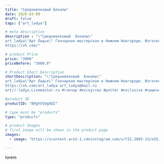 ```yaml
---
title: "Средневековый Бокалы"
date: 2020-03-09
draft: false
tags: ["art_ladya"]

# meta description
description : "\"Средневековый  Бокалы\" 
art_ladya\"Арт Ладья\" Гончарная мастерская в Нижнем Новгороде. Изготовление керамики и мастер//-классы по обучению. 
https://vk.com/"

# product Price
price: "3000"
priceBefore: "3600.0"

# Product Short Description
shortDescription: "\"Средневековый  Бокалы\" 
art_ladya\"Арт Ладья\" Гончарная мастерская в Нижнем Новгороде. Изготовление керамики и мастер//-классы по обучению. 
https://vk.com/art_ladya art_ladya@mail.ru 
art//-ladya.Livemaster.ru #гончар #исскуство #potter #exclusive #чашечки #керамикаручнаяработа #керамиканазаказ #handmade #керамика #гончарнаяпосуда #эксклюзивнаякерамика #painter #бокалы #decor #ceramicar #nntoday #claygoods #restaurant #earthenware #ceramic #design #cup #европейскаяпосуда #ceramicart #реконструкциясредневековья #средневековаяпосуда #бокал #авторскаякерамика #europeancup"

#product ID
productID: "B9ghVSOgOQI"

# type must be "products"
type: "products"

# product Images
# first image will be shown in the product page
images:
  - image: "https://scontent-arn2-1.cdninstagram.com/v/t51.2885-15/e35/88920540_483457359203195_6843128977843647937_n.jpg?tp=1&_nc_ht=scontent-arn2-1.cdninstagram.com&_nc_cat=111&_nc_ohc=u-E29Lm8bSoAX-3M7bf&ccb=7-4&oh=6ee61702c1357d9339340278b0fae00f&oe=6085483C&_nc_sid=86f79a&ig_cache_key=MjI2MDk1MzYxMTE1NDU0NzcyMA%3D%3D.2-ccb7-4"

---
```

lorem
